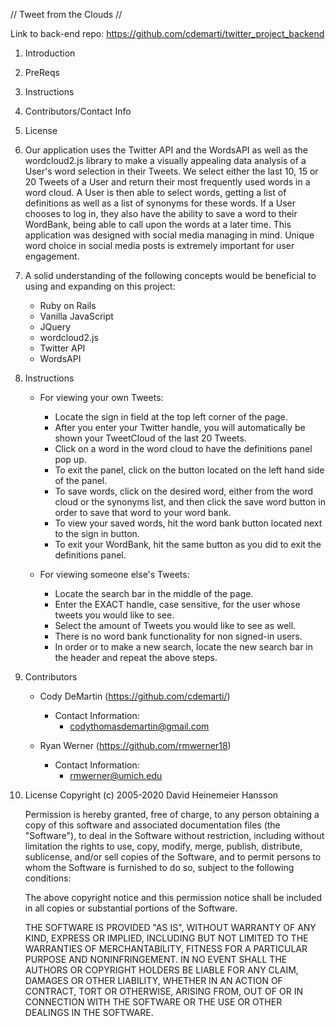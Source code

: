 // Tweet from the Clouds // 

Link to back-end repo: https://github.com/cdemarti/twitter_project_backend

1. Introduction
2. PreReqs
3. Instructions
4. Contributors/Contact Info
5. License 



1. Our application uses the Twitter API and the WordsAPI as well as the wordcloud2.js library to make a visually appealing data analysis of a User's word selection in their Tweets. We select either the last 10, 15 or 20 Tweets of a User and return their most frequently used words in a word cloud. A User is then able to select words, getting a list of definitions as well as a list of synonyms for these words. If a User chooses to log in, they also have the ability to save a word to their WordBank, being able to call upon the words at a later time. This application was designed with social media managing in mind. Unique word choice in social media posts is extremely important for user engagement. 

2. A solid understanding of the following concepts would be beneficial to using and expanding on this project: 
    - Ruby on Rails
    - Vanilla JavaScript
    - JQuery
    - wordcloud2.js 
    - Twitter API
    - WordsAPI

3. Instructions
    - For viewing your own Tweets:
        - Locate the sign in field at the top left corner of the page. 
        - After you enter your Twitter handle, you will automatically be shown your TweetCloud of the last 20 Tweets.
        - Click on a word in the word cloud to have the definitions panel pop up.
        - To exit the panel, click on the button located on the left hand side of the panel.
        - To save words, click on the desired word, either from the word cloud or the synonyms list, and then click the save word button
        in order to save that word to your word bank.
        - To view your saved words, hit the word bank button located next to the sign in button. 
        - To exit your WordBank, hit the same button as you did to exit the definitions panel. 


    - For viewing someone else's Tweets:
        - Locate the search bar in the middle of the page.
        - Enter the EXACT handle, case sensitive, for the user whose tweets you would like to see.
        - Select the amount of Tweets you would like to see as well. 
        - There is no word bank functionality for non signed-in users. 
        - In order or to make a new search, locate the new search bar in the header and repeat the above steps. 

4. Contributors
   
    - Cody DeMartin (https://github.com/cdemarti/)
        - Contact Information: 
            - codythomasdemartin@gmail.com
    
    - Ryan Werner (https://github.com/rmwerner18)
        - Contact Information: 
            - rmwerner@umich.edu

5. License 
    Copyright (c) 2005-2020 David Heinemeier Hansson

    Permission is hereby granted, free of charge, to any person obtaining
    a copy of this software and associated documentation files (the
    "Software"), to deal in the Software without restriction, including
    without limitation the rights to use, copy, modify, merge, publish,
    distribute, sublicense, and/or sell copies of the Software, and to
    permit persons to whom the Software is furnished to do so, subject to
    the following conditions:

    The above copyright notice and this permission notice shall be
    included in all copies or substantial portions of the Software.

    THE SOFTWARE IS PROVIDED "AS IS", WITHOUT WARRANTY OF ANY KIND,
    EXPRESS OR IMPLIED, INCLUDING BUT NOT LIMITED TO THE WARRANTIES OF
    MERCHANTABILITY, FITNESS FOR A PARTICULAR PURPOSE AND
    NONINFRINGEMENT. IN NO EVENT SHALL THE AUTHORS OR COPYRIGHT HOLDERS BE
    LIABLE FOR ANY CLAIM, DAMAGES OR OTHER LIABILITY, WHETHER IN AN ACTION
    OF CONTRACT, TORT OR OTHERWISE, ARISING FROM, OUT OF OR IN CONNECTION
    WITH THE SOFTWARE OR THE USE OR OTHER DEALINGS IN THE SOFTWARE.